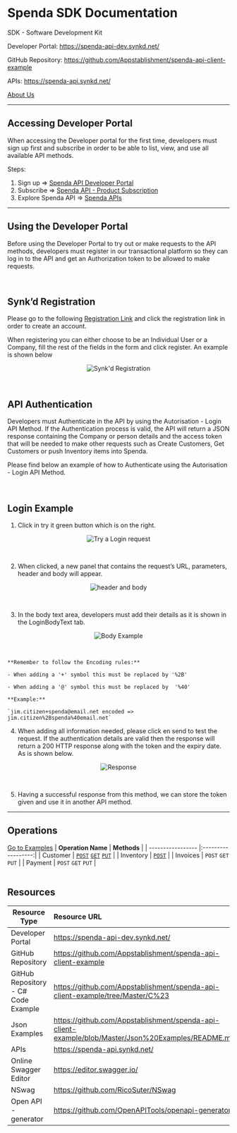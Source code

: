 # Spenda SDK Documentation
SDK - Software Development Kit

Developer Portal: https://spenda-api-dev.synkd.net/

GitHub Repository: https://github.com/Appstablishment/spenda-api-client-example 

APIs: https://spenda-api.synkd.net/

[About Us](/aboutus.md "About Us") 

---
## Accessing Developer Portal

When accessing the Developer portal for the first time, developers must sign up first and subscribe in order to be able to list, view, and use all available API methods.

Steps:
1. Sign up ⇒ [Spenda API Developer Portal](https://spenda-api-dev.synkd.net/signup "Spenda API Developer Portal") 
2. Subscribe ⇒ [Spenda API - Product Subscription](https://spenda-api.developer.azure-api.net/products "Spenda API - Product Subscription")
3. Explore Spenda API ⇒ [Spenda APIs](https://spenda-api.developer.azure-api.net/apis "Spenda APIs")    

---
## Using the Developer Portal

Before using the Developer Portal to try out or make requests to the API methods, developers must register in our transactional platform so they can log in to the API and get an Authorization token to be allowed to make requests. 

<br />

## Synk’d Registration

Please go to the following [Registration Link](https://preprodasweb.azurewebsites.net/public/login?redirect=%2Ftransaction-queue "Registration Link") and click the registration link in order to create an account.

When registering you can either choose to be an Individual User or a Company, fill the rest of the fields in the form and click register. An example is shown below

<p align="center">
    <img src="Images/Synkd.PNG" title="Synk'd Registration">
</p>

<br />

## API Authentication

Developers must Authenticate in the API by using the Autorisation - Login API Method. If the Authentication process is valid, the API will return a JSON response containing the Company or person details and the access token that will be needed to make other requests such as Create Customers, Get Customers or push Inventory items into Spenda.

Please find below an example of how to Authenticate using the Autorisation - Login API Method.

<br />

## Login Example

1. Click in try it green button which is on the right.

<p align="center">
    <img src="Images/Try_1.png" title="Try a Login request">
</p>
<br />

2. When clicked, a new panel that contains the request’s  URL, parameters,  header and body will appear.

<p align="center">
    <img src="Images/Parameters_2.png" title="header and body">
</p>
<br />

3. In the body text area, developers must add their details as it is shown in the LoginBodyText tab.

<p align="center">
    <img src="Images/BodyExample_3.png" title="Body Example">
</p>
<br />

    **Remember to follow the Encoding rules:**

    - When adding a '+' symbol this must be replaced by '%2B'

    - When adding a '@' symbol this must be replaced by  '%40'

    **Example:**

    `jim.citizen+spenda@email.net encoded => jim.citizen%2Bspenda%40email.net`

4. When adding all information needed, please click en send to test the request. If the authentication details are valid then the response will return a 200 HTTP response along with the token and the expiry date.  As is shown below.

<p align="center">
    <img src="Images/HttpResponse_4.png" title="Response">
</p>
<br />

5. Having a successful response from this method, we can store the token given and use it in another API method.

---
## Operations

[Go to Examples](Json%20Examples/README.md "Go to Examples") 
| **Operation Name** | **Methods**        |
| -----------------  |:------------------:|
| Customer           | [`POST`](Json%20Examples/Customer/NewCustomerT.json "POST Request Example")  [`GET`](Json%20Examples/Customer/SynkSaveQueueResponseOfCustomerT.json "GET Response Example")  [`PUT`](Json%20Examples/Customer/NewCustomerT.json "POST Request Example")  |
| Inventory          | [`POST`](Json%20Examples/Inventory/NewInventoryItemT.json "POST Request Example") |
| Invoices           | `POST` `GET` `PUT` |
| Payment            | `POST` `GET` `PUT` |                     
<br />

## Resources

| **Resource Type**  | **Resource URL**        |
| -----------------  |:------------------------|
| Developer Portal           | https://spenda-api-dev.synkd.net/   |
| GitHub Repository          | https://github.com/Appstablishment/spenda-api-client-example  |
| GitHub Repository - C# Code Example  | https://github.com/Appstablishment/spenda-api-client-example/tree/Master/C%23 |
| Json Examples            | https://github.com/Appstablishment/spenda-api-client-example/blob/Master/Json%20Examples/README.md  |
| APIs            | https://spenda-api.synkd.net/ |
| Online Swagger Editor            | https://editor.swagger.io/ |
| NSwag           | https://github.com/RicoSuter/NSwag  |
| Open API - generator           | https://github.com/OpenAPITools/openapi-generator  |